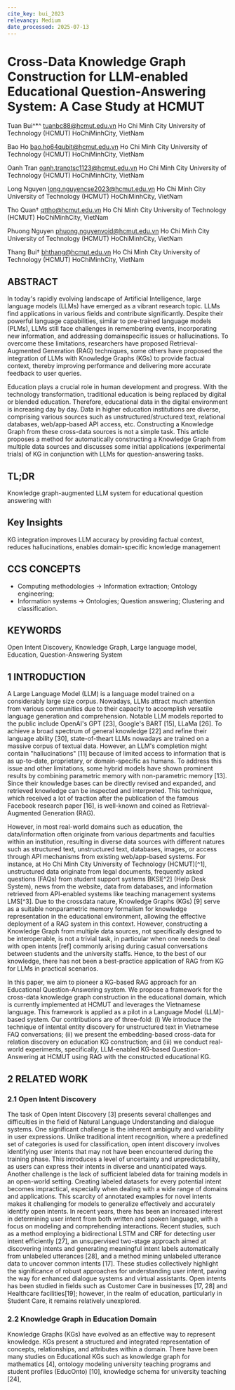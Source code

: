 ```yaml
---
cite_key: bui_2023
relevancy: Medium
date_processed: 2025-07-13
---
```



# Cross-Data Knowledge Graph Construction for LLM-enabled Educational Question-Answering System: A Case Study at HCMUT

Tuan Bui^*^ tuanbc88@hcmut.edu.vn Ho Chi Minh City University of Technology (HCMUT) HoChiMinhCity, VietNam

Bao Ho bao.ho64qubit@hcmut.edu.vn Ho Chi Minh City University of Technology (HCMUT) HoChiMinhCity, VietNam

Oanh Tran oanh.tranotsc1123@hcmut.edu.vn Ho Chi Minh City University of Technology (HCMUT) HoChiMinhCity, VietNam

Long Nguyen long.nguyencse2023@hcmut.edu.vn Ho Chi Minh City University of Technology (HCMUT) HoChiMinhCity, VietNam

Tho Quan† qttho@hcmut.edu.vn Ho Chi Minh City University of Technology (HCMUT) HoChiMinhCity, VietNam

Phuong Nguyen phuong.nguyenvoid@hcmut.edu.vn Ho Chi Minh City University of Technology (HCMUT) HoChiMinhCity, VietNam

Thang Bui† bhthang@hcmut.edu.vn Ho Chi Minh City University of Technology (HCMUT) HoChiMinhCity, VietNam

## ABSTRACT

In today's rapidly evolving landscape of Artificial Intelligence, large language models (LLMs) have emerged as a vibrant research topic. LLMs find applications in various fields and contribute significantly. Despite their powerful language capabilities, similar to pre-trained language models (PLMs), LLMs still face challenges in remembering events, incorporating new information, and addressing domainspecific issues or hallucinations. To overcome these limitations, researchers have proposed Retrieval-Augmented Generation (RAG) techniques, some others have proposed the integration of LLMs with Knowledge Graphs (KGs) to provide factual context, thereby improving performance and delivering more accurate feedback to user queries.

Education plays a crucial role in human development and progress. With the technology transformation, traditional education is being replaced by digital or blended education. Therefore, educational data in the digital environment is increasing day by day. Data in higher education institutions are diverse, comprising various sources such as unstructured/structured text, relational databases, web/app-based API access, etc. Constructing a Knowledge Graph from these cross-data sources is not a simple task. This article proposes a method for automatically constructing a Knowledge Graph from multiple data sources and discusses some initial applications (experimental trials) of KG in conjunction with LLMs for question-answering tasks.

## TL;DR

Knowledge graph-augmented LLM system for educational question answering with

## Key Insights

KG integration improves LLM accuracy by providing factual context, reduces hallucinations, enables domain-specific knowledge management

## CCS CONCEPTS

- Computing methodologies → Information extraction; Ontology engineering;
- Information systems → Ontologies; Question answering; Clustering and classification.

## KEYWORDS

Open Intent Discovery, Knowledge Graph, Large language model, Education, Question-Answering System

## 1 INTRODUCTION

A Large Language Model (LLM) is a language model trained on a considerably large size corpus. Nowadays, LLMs attract much attention from various communities due to their capacity to accomplish versatile language generation and comprehension. Notable LLM models reported to the public include OpenAI's GPT [23], Google's BART [15], LLaMa [26]. To achieve a broad spectrum of general knowledge [22] and refine their language ability [30], state-of-theart LLMs nowadays are trained on a massive corpus of textual data. However, an LLM's completion might contain "hallucinations" [11] because of limited access to information that is as up-to-date, proprietary, or domain-specific as humans. To address this issue and other limitations, some hybrid models have shown prominent results by combining parametric memory with non-parametric memory [13]. Since their knowledge bases can be directly revised and expanded, and retrieved knowledge can be inspected and interpreted. This technique, which received a lot of traction after the publication of the famous Facebook research paper [16], is well-known and coined as Retrieval-Augmented Generation (RAG).

However, in most real-world domains such as education, the data/information often originate from various departments and faculties within an institution, resulting in diverse data sources with different natures such as structured text, unstructured text, databases, images, or access through API mechanisms from existing web/app-based systems. For instance, at Ho Chi Minh City University of Technology (HCMUT)[^1], unstructured data originate from legal documents, frequently asked questions (FAQs) from student support systems BKSI[^2] (Help Desk System), news from the website, data from databases, and information retrieved from API-enabled systems like teaching management systems LMS[^3]. Due to the crossdata nature, Knowledge Graphs (KGs) [9] serve as a suitable nonparametric memory formalism for knowledge representation in the educational environment, allowing the effective deployment of a RAG system in this context. However, constructing a Knowledge Graph from multiple data sources, not specifically designed to be interoperable, is not a trivial task, in particular when one needs to deal with open intents [ref] commonly arising during casual conversations between students and the university staffs. Hence, to the best of our knowledge, there has not been a best-practice application of RAG from KG for LLMs in practical scenarios.

In this paper, we aim to pioneer a KG-based RAG approach for an Educational Question-Answering system. We propose a framework for the cross-data knowledge graph construction in the educational domain, which is currently implemented at HCMUT and leverages the Vietnamese language. This framework is applied as a pilot in a Language Model (LLM)-based system. Our contributions are of three-fold: (i) We introduce the technique of intental entity discovery for unstructured text in Vietnamese FAQ conversations; (ii) we present the embedding-based cross-data for relation discovery on education KG construction; and (iii) we conduct real-world experiments, specifically, LLM-enabled KG-based Question-Answering at HCMUT using RAG with the constructed educational KG.

## 2 RELATED WORK

### 2.1 Open Intent Discovery

The task of Open Intent Discovery [3] presents several challenges and difficulties in the field of Natural Language Understanding and dialogue systems. One significant challenge is the inherent ambiguity and variability in user expressions. Unlike traditional intent recognition, where a predefined set of categories is used for classification, open intent discovery involves identifying user intents that may not have been encountered during the training phase. This introduces a level of uncertainty and unpredictability, as users can express their intents in diverse and unanticipated ways. Another challenge is the lack of sufficient labeled data for training models in an open-world setting. Creating labeled datasets for every potential intent becomes impractical, especially when dealing with a wide range of domains and applications. This scarcity of annotated examples for novel intents makes it challenging for models to generalize effectively and accurately identify open intents. In recent years, there has been an increased interest in determining user intent from both written and spoken language, with a focus on modeling and comprehending interactions. Recent studies, such as a method employing a bidirectional LSTM and CRF for detecting user intent efficiently [27], an unsupervised two-stage approach aimed at discovering intents and generating meaningful intent labels automatically from unlabeled utterances [28], and a method mining unlabeled utterance data to uncover common intents [17]. These studies collectively highlight the significance of robust approaches for understanding user intent, paving the way for enhanced dialogue systems and virtual assistants. Open intents has been studied in fields such as Customer Care in businesses [17, 28] and Healthcare facilities[19]; however, in the realm of education, particularly in Student Care, it remains relatively unexplored.

### 2.2 Knowledge Graph in Education Domain

Knowledge Graphs (KGs) have evolved as an effective way to represent knowledge. KGs present a structured and integrated representation of concepts, relationships, and attributes within a domain. There have been many studies on Educational KGs such as knowledge graph for mathematics [4], ontology modeling university teaching programs and student profiles (EducOnto) [10], knowledge schema for university teaching [24],
